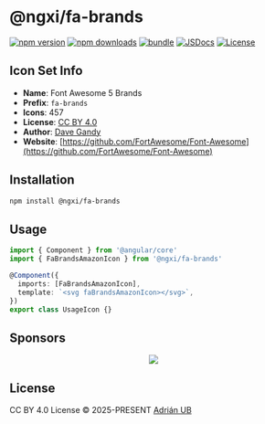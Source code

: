 # @ngxi/fa-brands

[![npm version][npm-version-src]][npm-version-href]
[![npm downloads][npm-downloads-src]][npm-downloads-href]
[![bundle][bundle-src]][bundle-href]
[![JSDocs][jsdocs-src]][jsdocs-href]
[![License][license-src]][license-href]

## Icon Set Info

- **Name**: Font Awesome 5 Brands
- **Prefix**: `fa-brands`
- **Icons**: 457
- **License**: [CC BY 4.0](https://creativecommons.org/licenses/by/4.0/)
- **Author**: [Dave Gandy](https://github.com/FortAwesome/Font-Awesome)
- **Website**: [https://github.com/FortAwesome/Font-Awesome](https://github.com/FortAwesome/Font-Awesome)

## Installation

```sh
npm install @ngxi/fa-brands
```

## Usage

```ts
import { Component } from '@angular/core'
import { FaBrandsAmazonIcon } from '@ngxi/fa-brands'

@Component({
  imports: [FaBrandsAmazonIcon],
  template: `<svg faBrandsAmazonIcon></svg>`,
})
export class UsageIcon {}
```

## Sponsors

<p align="center">
  <a href="https://cdn.jsdelivr.net/gh/adrian-ub/static/sponsors.svg">
    <img src='https://cdn.jsdelivr.net/gh/adrian-ub/static/sponsors.svg'/>
  </a>
</p>

## License

CC BY 4.0 License © 2025-PRESENT [Adrián UB](https://github.com/adrian-ub)

<!-- Badges -->

[npm-version-src]: https://img.shields.io/npm/v/@ngxi/fa-brands?style=flat&colorA=080f12&colorB=1fa669
[npm-version-href]: https://npmjs.com/package/@ngxi/fa-brands
[npm-downloads-src]: https://img.shields.io/npm/dm/@ngxi/fa-brands?style=flat&colorA=080f12&colorB=1fa669
[npm-downloads-href]: https://npmjs.com/package/@ngxi/fa-brands
[bundle-src]: https://img.shields.io/bundlephobia/minzip/@ngxi/fa-brands?style=flat&colorA=080f12&colorB=1fa669&label=minzip
[bundle-href]: https://bundlephobia.com/result?p=@ngxi/fa-brands
[license-src]: https://img.shields.io/npm/l/@ngxi/fa-brands?style=flat&colorA=080f12&colorB=1fa669
[license-href]: https://github.com/adrian-ub/ngxi/blob/main/LICENSE
[jsdocs-src]: https://img.shields.io/badge/jsdocs-reference-080f12?style=flat&colorA=080f12&colorB=1fa669
[jsdocs-href]: https://www.jsdocs.io/package/@ngxi/fa-brands
